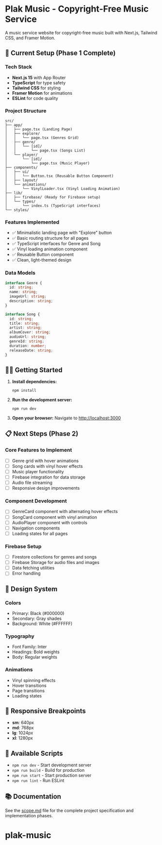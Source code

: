 # Plak Music - Copyright-Free Music Service

A music service website for copyright-free music built with Next.js, Tailwind CSS, and Framer Motion.

## 🚀 Current Setup (Phase 1 Complete)

### Tech Stack
- **Next.js 15** with App Router
- **TypeScript** for type safety
- **Tailwind CSS** for styling
- **Framer Motion** for animations
- **ESLint** for code quality

### Project Structure
```
src/
├── app/
│   ├── page.tsx (Landing Page)
│   ├── explore/
│   │   └── page.tsx (Genres Grid)
│   ├── genre/
│   │   └── [id]/
│   │       └── page.tsx (Songs List)
│   └── player/
│       └── [id]/
│           └── page.tsx (Music Player)
├── components/
│   ├── ui/
│   │   └── Button.tsx (Reusable Button Component)
│   ├── layout/
│   └── animations/
│       └── VinylLoader.tsx (Vinyl Loading Animation)
├── lib/
│   ├── firebase/ (Ready for Firebase setup)
│   └── types/
│       └── index.ts (TypeScript interfaces)
└── styles/
```

### Features Implemented
- ✅ Minimalistic landing page with "Explore" button
- ✅ Basic routing structure for all pages
- ✅ TypeScript interfaces for Genre and Song
- ✅ Vinyl loading animation component
- ✅ Reusable Button component
- ✅ Clean, light-themed design

### Data Models
```typescript
interface Genre {
  id: string;
  name: string;
  imageUrl: string;
  description: string;
}

interface Song {
  id: string;
  title: string;
  artist: string;
  albumCover: string;
  audioUrl: string;
  genreId: string;
  duration: number;
  releaseDate: string;
}
```

## 🏃‍♂️ Getting Started

1. **Install dependencies:**
   ```bash
   npm install
   ```

2. **Run the development server:**
   ```bash
   npm run dev
   ```

3. **Open your browser:**
   Navigate to [http://localhost:3000](http://localhost:3000)

## 📋 Next Steps (Phase 2)

### Core Features to Implement
- [ ] Genre grid with hover animations
- [ ] Song cards with vinyl hover effects
- [ ] Music player functionality
- [ ] Firebase integration for data storage
- [ ] Audio file streaming
- [ ] Responsive design improvements

### Component Development
- [ ] GenreCard component with alternating hover effects
- [ ] SongCard component with vinyl animation
- [ ] AudioPlayer component with controls
- [ ] Navigation components
- [ ] Loading states for all pages

### Firebase Setup
- [ ] Firestore collections for genres and songs
- [ ] Firebase Storage for audio files and images
- [ ] Data fetching utilities
- [ ] Error handling

## 🎨 Design System

### Colors
- Primary: Black (#000000)
- Secondary: Gray shades
- Background: White (#FFFFFF)

### Typography
- Font Family: Inter
- Headings: Bold weights
- Body: Regular weights

### Animations
- Vinyl spinning effects
- Hover transitions
- Page transitions
- Loading states

## 📱 Responsive Breakpoints
- **sm**: 640px
- **md**: 768px  
- **lg**: 1024px
- **xl**: 1280px

## 🔧 Available Scripts

- `npm run dev` - Start development server
- `npm run build` - Build for production
- `npm run start` - Start production server
- `npm run lint` - Run ESLint

## 📚 Documentation

See the [scope.md](../scope.md) file for the complete project specification and implementation phases.
# plak-music
